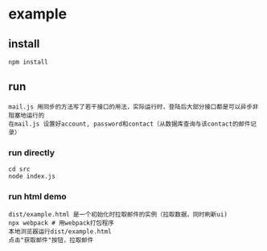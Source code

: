 # example

## install
    npm install
    
## run
    mail.js 用同步的方法写了若干接口的用法，实际运行时，登陆后大部分接口都是可以异步非阻塞地运行的
    在mail.js 设置好account, password和contact（从数据库查询与该contact的邮件记录）
### run directly
    cd src
    node index.js
### run html demo
    dist/example.html 是一个初始化时拉取邮件的实例（拉取数据，同时刷新ui)
    npx webpack # 用webpack打包程序
    本地浏览器运行dist/example.html
    点击"获取邮件"按钮，拉取邮件
    